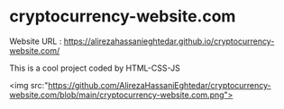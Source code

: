 # cryptocurrency-website.com

Website URL : https://alirezahassanieghtedar.github.io/cryptocurrency-website.com/ <br>

This is a cool project coded by HTML-CSS-JS

<img src:"https://github.com/AlirezaHassaniEghtedar/cryptocurrency-website.com/blob/main/cryptocurrency-website.com.png">